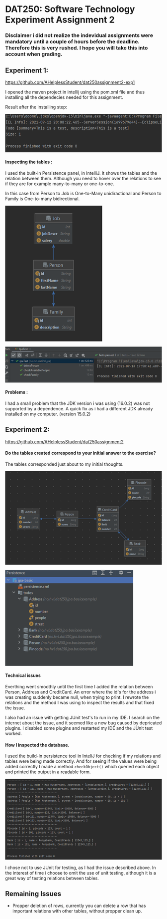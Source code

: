 # DAT250: Software Technology Experiment Assignment 2

### Disclaimer i did not realize the indevidual assignments were mandatory until a couple of hours before the deadline. Therefore this is very rushed. I hope you will take this into account when grading.

## Experiment 1:

https://github.com/AHelplessStudent/dat250assignment2-exp1

I opened the maven project in intellij using the pom.xml file and thus installing all the dependecies needed for this assignment.

Result after the installing step:

![test](https://github.com/AHelplessStudent/dat250exp1-Handin/blob/main/Screenshot%202021-09-12%20201402.png)


#### Inspecting the tables : 
I used the built-in Persistence panel, in IntelliJ. It shows the tables and the relation between them. Although you need to hover over the relations to see if they are for example many-to-many or one-to-one.

In this case from Person to Job is One-to-Many unidiractional and Person to Family is One-to-many bidirectional.



![test](https://github.com/AHelplessStudent/dat250exp1-Handin/blob/main/tablescreated.png)


![test](https://github.com/AHelplessStudent/dat250exp1-Handin/blob/main/passing%20tests.png)


#### Problems : 

I had a small problem that the JDK version i was using (16.0.2) was not supported by a dependence. A quick fix as i had a different JDK already installed on my computer. (version 15.0.2)


## Experiment 2:

https://github.com/AHelplessStudent/dat250assignment2


#### Do the tables created correspond to your initial answer to the exercise?
The tables corresponded just about to my initial thoughts. 


![test](https://github.com/AHelplessStudent/dat250exp1-Handin/blob/main/exp2.png)


![test](https://github.com/AHelplessStudent/dat250exp1-Handin/blob/main/exp22.png)


#### Technical issues
Everthing went smoothly until the first time I added the relation between Person, Address and CreditCard. An error where the id's for the address i was creating suddenly became null, when trying to print. I rewrote the relations and the method I was using to inspect the results and that fixed the issue. 

I also had an issue with getting JUnit test's to run in my IDE. I search on the internet about the issue, and it seemed like a new bug caused by depricated plugins. I disabled some plugins and restarted my IDE and the JUnit test worked. 


#### How I inspected the database.
I used the build-in persistence tool in InteliJ for checking if my relations and tables were being made correctly. And for seeing if the values were being added correctly I made a method <code>checkObject()</code> which queried each object and printed the output in a readable form. 

![test](https://github.com/AHelplessStudent/dat250exp1-Handin/blob/main/outputexp2.png)

I chose not to use JUnit for testing, as I had the issue described above. In the interest of time i choose to omit the use of unit testing, although it is a great way of testing relations between tables.



## Remaining Issues 

- Propper deletion of rows, currently you can delete a row that has important relations with other tables, without propper clean up. 
 





